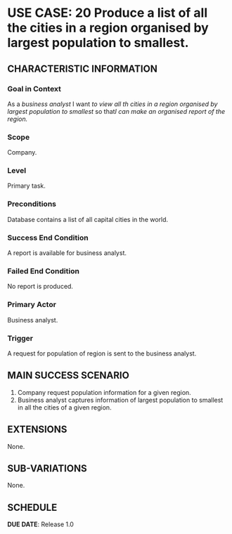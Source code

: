# USE CASE: 20 Produce a list of all the cities in a region organised by largest population to smallest.

## CHARACTERISTIC INFORMATION

### Goal in Context

As a *business analyst* I want *to view all th cities in a region organised by largest population to smallest* so that*I can make an organised report of the region.*

### Scope

Company.

### Level

Primary task.

### Preconditions

Database contains a list of all capital cities in the world.

### Success End Condition

A report is available for business analyst.

### Failed End Condition

No report is produced.

### Primary Actor

Business analyst.

### Trigger

A request for population of region is sent to the business analyst.

## MAIN SUCCESS SCENARIO

1. Company request population information for a given region.
2. Business analyst captures information of largest population to smallest in all the cities of a given region.

## EXTENSIONS

None.

## SUB-VARIATIONS

None.

## SCHEDULE

**DUE DATE**: Release 1.0